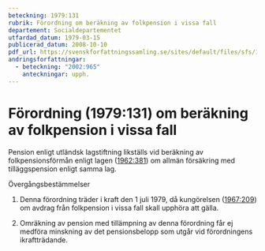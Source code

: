 ```yaml
---
beteckning: 1979:131
rubrik: Förordning om beräkning av folkpension i vissa fall
departement: Socialdepartementet
utfardad_datum: 1979-03-15
publicerad_datum: 2008-10-10
pdf_url: https://svenskforfattningssamling.se/sites/default/files/sfs/1979-03/SFS1979-131.pdf
andringsforfattningar:
  - beteckning: "2002:965"
    anteckningar: upph.
---
```


# Förordning (1979:131) om beräkning av folkpension i vissa fall

Pension enligt utländsk lagstiftning likställs vid beräkning av folkpensionsförmån enligt lagen ([1962:381](https://selex.se/eli/sfs/1962/381)) om allmän försäkring med tilläggspension enligt samma lag.

Övergångsbestämmelser

1. Denna förordning träder i kraft den 1 juli 1979, då kungörelsen ([1967:209](https://selex.se/eli/sfs/1967/209)) om avdrag från folkpension i vissa fall skall upphöra att gälla.

2. Omräkning av pension med tillämpning av denna förordning får ej medföra minskning av det pensionsbelopp som utgår vid förordningens ikraftträdande.